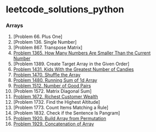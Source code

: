 # leetcode_solutions_python

### Arrays

1. [Problem 66. Plus One]
2. [Problem 136. Single Number]
3. [Problem 867. Transpose Matrix]
4. [Problem 1365. How Many Numbers Are Smaller Than the Current Number](https://leetcode.com/problems/how-many-numbers-are-smaller-than-the-current-number/solutions/3675363/python-code/)
5. [Problem 1389. Create Target Array in the Given Order]
6. [Problem 1431. Kids With the Greatest Number of Candies](https://leetcode.com/problems/kids-with-the-greatest-number-of-candies/solutions/3675331/python-code/)
7. [Problem 1470. Shuffle the Array](https://leetcode.com/problems/shuffle-the-array/solutions/3675326/python-code/)
8. [Problem 1480. Running Sum of 1d Array](https://leetcode.com/problems/running-sum-of-1d-array/solutions/3673675/pyhton-code/)
9. [Problem 1512. Number of Good Pairs](https://leetcode.com/problems/number-of-good-pairs/solutions/3675338/python-code/)
10. [Problem 1572. Matrix Diagonal Sum]
11. [Problem 1672. Richest Customer Wealth](https://leetcode.com/problems/richest-customer-wealth/solutions/3675316/python-code/)
12. [Problem 1732. Find the Highest Altitude]
13. [Problem 1773. Count Items Matching a Rule]
14. [Problem 1832. Check if the Sentence Is Pangram]
15. [Problem 1920. Build Array from Permutation](https://leetcode.com/problems/build-array-from-permutation/solutions/3673626/python-code/)
16. [Problem 1929. Concatenation of Array](https://leetcode.com/problems/concatenation-of-array/solutions/3673640/python-code-with-simple-addittion/)  
